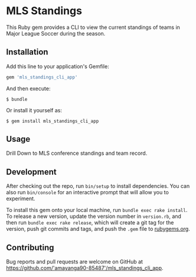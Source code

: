 # MLS Standings

This Ruby gem provides a CLI to view the current standings of teams in Major League Soccer during the season.

## Installation

Add this line to your application's Gemfile:

```ruby
gem 'mls_standings_cli_app'
```

And then execute:

    $ bundle

Or install it yourself as:

    $ gem install mls_standings_cli_app

## Usage

Drill Down to MLS conference standings and team record.

## Development

After checking out the repo, run `bin/setup` to install dependencies. You can also run `bin/console` for an interactive prompt that will allow you to experiment.

To install this gem onto your local machine, run `bundle exec rake install`. To release a new version, update the version number in `version.rb`, and then run `bundle exec rake release`, which will create a git tag for the version, push git commits and tags, and push the `.gem` file to [rubygems.org](https://rubygems.org).

## Contributing

Bug reports and pull requests are welcome on GitHub at https://github.com/'amayanga90-85487'/mls_standings_cli_app.
